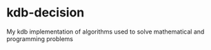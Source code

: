 # kdb-decision
My kdb implementation of algorithms used to solve mathematical and programming problems 
